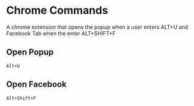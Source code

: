# Chrome Commands
A chrome extension that opens the popup when a user enters ALT+U and Facebook Tab when the enter ALT+SHIFT+F

## Open Popup
```
Alt+U
```

## Open Facebook
```
Alt+Shift+F
```
